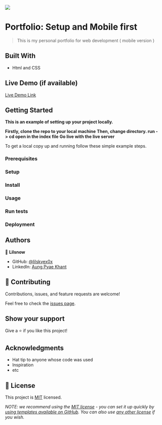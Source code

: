 ![](https://img.shields.io/badge/Microverse-blueviolet)

# Portfolio: Setup and Mobile first

> This is my personal portfolio for web development ( mobile version )

## Built With

- Html and CSS

## Live Demo (if available)

[Live Demo Link](Not_Yet_avaliable)

## Getting Started

**This is an example of setting up your project locally.**

**Firstly, clone the repo to your local machine**
**Then, change directory. run -> cd <repo name>**
**open in the index file**
**Go live with the live server**

To get a local copy up and running follow these simple example steps.

### Prerequisites

### Setup

### Install

### Usage

### Run tests

### Deployment

## Authors

👤 **Lilsnow**

- GitHub: [@lilskyex0x](https://github.com/lilskyex0x)
- LinkedIn: [Aung Pyae Khant](https://linkedin.com/in/aung-pyae-khant-932342251)

## 🤝 Contributing

Contributions, issues, and feature requests are welcome!

Feel free to check the [issues page](../../issues/).

## Show your support

Give a ⭐️ if you like this project!

## Acknowledgments

- Hat tip to anyone whose code was used
- Inspiration
- etc

## 📝 License

This project is [MIT](./LICENSE) licensed.

_NOTE: we recommend using the [MIT license](https://choosealicense.com/licenses/mit/) - you can set it up quickly by [using templates available on GitHub](https://docs.github.com/en/communities/setting-up-your-project-for-healthy-contributions/adding-a-license-to-a-repository). You can also use [any other license](https://choosealicense.com/licenses/) if you wish._
